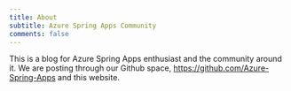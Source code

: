 ```yaml
---
title: About
subtitle: Azure Spring Apps Community
comments: false
---
```


This is a blog for Azure Spring Apps enthusiast and the community around it. We are posting through our Github space, https://github.com/Azure-Spring-Apps and this website.


